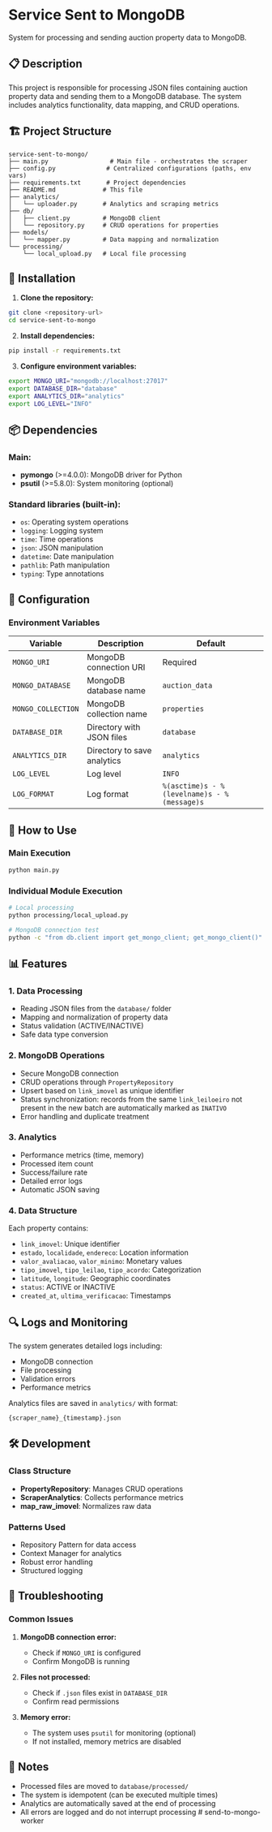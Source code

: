 # Service Sent to MongoDB

System for processing and sending auction property data to MongoDB.

## 📋 Description

This project is responsible for processing JSON files containing auction property data and sending them to a MongoDB database. The system includes analytics functionality, data mapping, and CRUD operations.

## 🏗️ Project Structure

```
service-sent-to-mongo/
├── main.py                 # Main file - orchestrates the scraper
├── config.py              # Centralized configurations (paths, env vars)
├── requirements.txt       # Project dependencies
├── README.md             # This file
├── analytics/
│   └── uploader.py       # Analytics and scraping metrics
├── db/
│   ├── client.py         # MongoDB client
│   └── repository.py     # CRUD operations for properties
├── models/
│   └── mapper.py         # Data mapping and normalization
└── processing/
    └── local_upload.py   # Local file processing
```

## 🚀 Installation

1. **Clone the repository:**
```bash
git clone <repository-url>
cd service-sent-to-mongo
```

2. **Install dependencies:**
```bash
pip install -r requirements.txt
```

3. **Configure environment variables:**
```bash
export MONGO_URI="mongodb://localhost:27017"
export DATABASE_DIR="database"
export ANALYTICS_DIR="analytics"
export LOG_LEVEL="INFO"
```

## 📦 Dependencies

### Main:
- **pymongo** (>=4.0.0): MongoDB driver for Python
- **psutil** (>=5.8.0): System monitoring (optional)

### Standard libraries (built-in):
- `os`: Operating system operations
- `logging`: Logging system
- `time`: Time operations
- `json`: JSON manipulation
- `datetime`: Date manipulation
- `pathlib`: Path manipulation
- `typing`: Type annotations

## 🔧 Configuration

### Environment Variables

| Variable | Description | Default |
|----------|-------------|---------|
| `MONGO_URI` | MongoDB connection URI | Required |
| `MONGO_DATABASE` | MongoDB database name | `auction_data` |
| `MONGO_COLLECTION` | MongoDB collection name | `properties` |
| `DATABASE_DIR` | Directory with JSON files | `database` |
| `ANALYTICS_DIR` | Directory to save analytics | `analytics` |
| `LOG_LEVEL` | Log level | `INFO` |
| `LOG_FORMAT` | Log format | `%(asctime)s - %(levelname)s - %(message)s` |

## 🎯 How to Use

### Main Execution
```bash
python main.py
```

### Individual Module Execution
```bash
# Local processing
python processing/local_upload.py

# MongoDB connection test
python -c "from db.client import get_mongo_client; get_mongo_client()"
```

## 📊 Features

### 1. **Data Processing**
- Reading JSON files from the `database/` folder
- Mapping and normalization of property data
- Status validation (ACTIVE/INACTIVE)
- Safe data type conversion

### 2. **MongoDB Operations**
- Secure MongoDB connection
- CRUD operations through `PropertyRepository`
- Upsert based on `link_imovel` as unique identifier
- Status synchronization: records from the same `link_leiloeiro` not present in
  the new batch are automatically marked as `INATIVO`
- Error handling and duplicate treatment

### 3. **Analytics**
- Performance metrics (time, memory)
- Processed item count
- Success/failure rate
- Detailed error logs
- Automatic JSON saving

### 4. **Data Structure**
Each property contains:
- `link_imovel`: Unique identifier
- `estado`, `localidade`, `endereco`: Location information
- `valor_avaliacao`, `valor_minimo`: Monetary values
- `tipo_imovel`, `tipo_leilao`, `tipo_acordo`: Categorization
- `latitude`, `longitude`: Geographic coordinates
- `status`: ACTIVE or INACTIVE
- `created_at`, `ultima_verificacao`: Timestamps

## 🔍 Logs and Monitoring

The system generates detailed logs including:
- MongoDB connection
- File processing
- Validation errors
- Performance metrics

Analytics files are saved in `analytics/` with format:
```
{scraper_name}_{timestamp}.json
```

## 🛠️ Development

### Class Structure

- **PropertyRepository**: Manages CRUD operations
- **ScraperAnalytics**: Collects performance metrics
- **map_raw_imovel**: Normalizes raw data

### Patterns Used

- Repository Pattern for data access
- Context Manager for analytics
- Robust error handling
- Structured logging

## 🐛 Troubleshooting

### Common Issues

1. **MongoDB connection error:**
   - Check if `MONGO_URI` is configured
   - Confirm MongoDB is running

2. **Files not processed:**
   - Check if `.json` files exist in `DATABASE_DIR`
   - Confirm read permissions

3. **Memory error:**
   - The system uses `psutil` for monitoring (optional)
   - If not installed, memory metrics are disabled

## 📝 Notes

- Processed files are moved to `database/processed/`
- The system is idempotent (can be executed multiple times)
- Analytics are automatically saved at the end of processing
- All errors are logged and do not interrupt processing # send-to-mongo-worker
